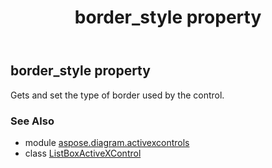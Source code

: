 ﻿---
title: border_style property
second_title: Aspose.Diagram for Python via .NET API References
description: 
type: docs
weight: 50
url: /python-net/aspose.diagram.activexcontrols/listboxactivexcontrol/border_style/
is_root: false
---

## border_style property


Gets and set the type of border used by the control.

### See Also
* module [aspose.diagram.activexcontrols](../../)
* class [ListBoxActiveXControl](/diagram/python-net/aspose.diagram.activexcontrols/listboxactivexcontrol)
